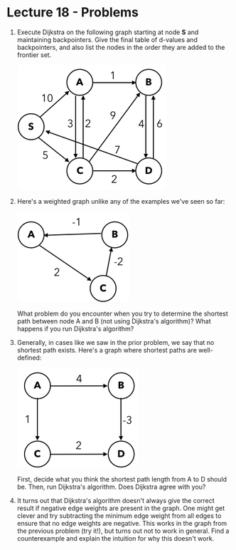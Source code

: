 # Lecture 18 - Problems

1. Execute Dijkstra on the following graph starting at node **S** and maintaining backpointers. Give the final table of d-values and backpointers, and also list the nodes in the order they are added to the frontier set.

   ![](P18_1.png)

2. Here's a weighted graph unlike any of the examples we've seen so far:

   ![](P18_2.png)

   What problem do you encounter when you try to determine the shortest path between node A and B (not using Dijkstra's algorithm)? What happens if you run Dijkstra's algorithm?

3. Generally, in cases like we saw in the prior problem, we say that no shortest path exists. Here's a graph where shortest paths are well-defined:

   ![](P18_3.png)

   First, decide what you think the shortest path length from A to D should be. Then, run Dijkstra's algorithm. Does Dijkstra agree with you?

4. It turns out that Dijkstra's algorithm doesn't always give the correct result if negative edge weights are present in the graph. One might get clever and try subtracting the minimum edge weight from all edges to ensure that no edge weights are negative. This works in the graph from the previous problem (try it!), but turns out not to work in general. Find a counterexample and explain the intuition for why this doesn't work.

